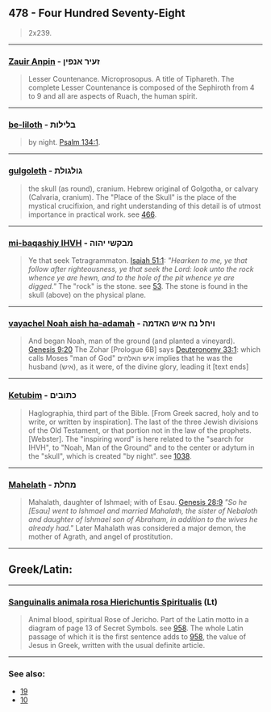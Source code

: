 ## 478 - Four Hundred Seventy-Eight
> 2x239.

---

### [Zauir Anpin](/keys/ZOIR.ANPIN) - זעיר אנפין
> Lesser Countenance. Microprosopus. A title of Tiphareth. The complete Lesser Countenance is composed of the Sephiroth from 4 to 9 and all are aspects of Ruach, the human spirit.

---

### [be-liloth](/keys/BLILVTh) - בלילות
> by night. [Psalm 134:1](http://biblehub.com/psalms/134-1.htm).

---

### [gulgoleth](/keys/GVLGVLTh) - גולגולת
> the skull (as round), cranium. Hebrew original of Golgotha, or calvary (Calvaria, cranium). The "Place of the Skull" is the place of the mystical crucifixion, and right understanding of this detail is of utmost importance in practical work. see [466](466).

---

### [mi-baqashiy IHVH](/keys/MBQShI.IHVH) - מבקשי יהוה
> Ye that seek Tetragrammaton. [Isaiah 51:1](http://biblehub.com/isaiah/51-1.htm): *"Hearken to me, ye that follow after righteousness, ye that seek the Lord: look unto the rock whence ye are hewn, and to the hole of the pit whence ye are digged."* The "rock" is the stone. see [53](53). The stone is found in the skull (above) on the physical plane.

---

### [vayachel Noah aish ha-adamah](/keys/VIChL.NCh.AISh.HADMH) - ויחל נח איש האדמה
> And began Noah, man of the ground (and planted a vineyard). [Genesis 9:20](http://biblehub.com/genesis/9-20.htm) The Zohar [Prologue 6B] says [Deuteronomy 33:1](http://biblehub.com/deuteronomy/33-1.htm): which calls Moses "man of God" איש האלהים implies that he was the husband (איש), as it were, of the divine glory, leading it [text ends]

---

### [Ketubim](/keys/KThVBIM) - כתובים
> Haglographia, third part of the Bible. [From Greek sacred, holy and to write, or written by inspiration]. The last of the three Jewish divisions of the Old Testament, or that portion not in the law of the prophets. [Webster]. The "inspiring word" is here related to the "search for IHVH", to "Noah, Man of the Ground" and to the center or adytum in the "skull", which is created "by night". see [1038](1038).

---

### [Mahelath](/keys/MChLTh) - מחלת
> Mahalath, daughter of Ishmael; with of Esau. [Genesis 28:9](http://biblehub.com/genesis/28-9.htm) *"So he [Esau] went to Ishmael and married Mahalath, the sister of Nebaloth and daughter of Ishmael son of Abraham, in addition to the wives he already had."* Later Mahalath was considered a major demon, the mother of Agrath, and angel of prostitution.

---

## Greek/Latin:

---

### [Sanguinalis animala rosa Hierichuntis Spiritualis](/latin?word=Sanguinalis+animala+rosa+Hierichuntis+Spiritualis) (Lt)
> Animal blood, spiritual Rose of Jericho. Part of the Latin motto in a diagram of page 13 of Secret Symbols. see [958](958). The whole Latin passage of which it is the first sentence adds to [958](958), the value of Jesus in Greek, written with the usual definite article.

---

### See also:

- [19](19)
- [10](10)